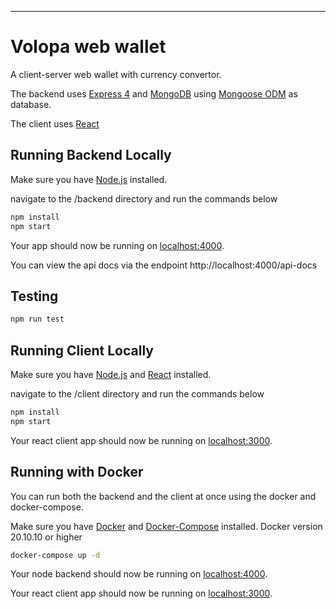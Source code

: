 

---

# Volopa web wallet
A client-server web wallet with currency convertor. 

The backend uses [Express 4](http://expressjs.com/) and [MongoDB](https://www.mongodb.com/) using [Mongoose ODM](https://mongoosejs.com/) as database.

The client uses [React](https://reactjs.org/)

## Running Backend Locally 

Make sure you have [Node.js](http://nodejs.org/) installed.

navigate to the /backend directory and run the commands below

```bash
npm install
npm start
```

Your app should now be running on [localhost:4000](http://localhost:4000/).

You can view the api docs via the endpoint http://localhost:4000/api-docs

## Testing
```bash
npm run test
```


## Running Client Locally 

Make sure you have [Node.js](http://nodejs.org/) and [React](https://reactjs.org/)  installed.

navigate to the /client directory and run the commands below

```bash
npm install
npm start
```

Your react client app should now be running on [localhost:3000](http://localhost:3000/).





## Running with Docker
You can run both the backend and the client at once using the docker and docker-compose.

Make sure you have [Docker](https://www.docker.com/) and [Docker-Compose](https://docs.docker.com/compose/) installed.
Docker version 20.10.10 or higher

```bash
docker-compose up -d
```

Your node backend should now be running on [localhost:4000](http://localhost:4000/).

Your react client app should now be running on [localhost:3000](http://localhost:3000/).


